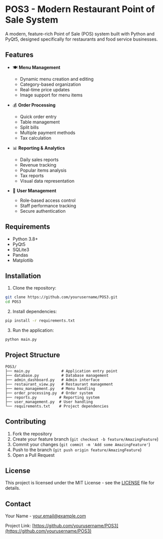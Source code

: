 # POS3 - Modern Restaurant Point of Sale System

A modern, feature-rich Point of Sale (POS) system built with Python and PyQt5, designed specifically for restaurants and food service businesses.

## Features

- 🍽️ **Menu Management**
  - Dynamic menu creation and editing
  - Category-based organization
  - Real-time price updates
  - Image support for menu items

- 💰 **Order Processing**
  - Quick order entry
  - Table management
  - Split bills
  - Multiple payment methods
  - Tax calculation

- 📊 **Reporting & Analytics**
  - Daily sales reports
  - Revenue tracking
  - Popular items analysis
  - Tax reports
  - Visual data representation

- 👥 **User Management**
  - Role-based access control
  - Staff performance tracking
  - Secure authentication

## Requirements

- Python 3.8+
- PyQt5
- SQLite3
- Pandas
- Matplotlib

## Installation

1. Clone the repository:
```bash
git clone https://github.com/yourusername/POS3.git
cd POS3
```

2. Install dependencies:
```bash
pip install -r requirements.txt
```

3. Run the application:
```bash
python main.py
```

## Project Structure

```
POS3/
├── main.py              # Application entry point
├── database.py          # Database management
├── admin_dashboard.py   # Admin interface
├── restaurant_view.py   # Restaurant management
├── menu_management.py   # Menu handling
├── order_processing.py  # Order system
├── reports.py          # Reporting system
├── user_management.py  # User handling
└── requirements.txt    # Project dependencies
```

## Contributing

1. Fork the repository
2. Create your feature branch (`git checkout -b feature/AmazingFeature`)
3. Commit your changes (`git commit -m 'Add some AmazingFeature'`)
4. Push to the branch (`git push origin feature/AmazingFeature`)
5. Open a Pull Request

## License

This project is licensed under the MIT License - see the [LICENSE](LICENSE) file for details.

## Contact

Your Name - your.email@example.com

Project Link: [https://github.com/yourusername/POS3](https://github.com/yourusername/POS3) 